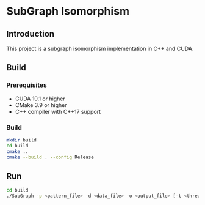 # SubGraph Isomorphism 

## Introduction
This project is a subgraph isomorphism implementation in C++ and CUDA.

## Build

### Prerequisites
* CUDA 10.1 or higher
* CMake 3.9 or higher
* C++ compiler with C++17 support

### Build
```bash
mkdir build
cd build
cmake ..
cmake --build . --config Release
```

## Run
```bash
cd build
./SubGraph -p <pattern_file> -d <data_file> -o <output_file> [-t <thread_num>] [-b <block_num>]
```
